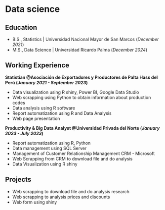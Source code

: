 # Data science

## Education
- B.S., Statistics | Universidad Nacional Mayor de San Marcos (_December 2021_)
- M.S., Data Science | Universidad Ricardo Palma (_December 2024_)

## Working Experience
**Statistian @Asociación de Exportadores y Productores de Palta Hass del Perú (_January 2021 - September 2023_)**
- Data visualization using R shiny, Power BI, Google Data Studio
- Web scrapping using Python to obtain information about production codes
- Data analysis using R software
- Report automatization using R and Data Analysis
- Web page presentation

**Productivity & Big Data Analyst @Universidad Privada del Norte (_January 2023 - July 2023_)**
- Report automatization using R, Python
- Data management using SQL Server
- Management of Customer Relationship Management CRM - Microsoft
- Web Scrapping from CRM to download file and do analysis
- Data Visualization using R shiny

## Projects
* Web scrapping to download file and do analysis research
* Web scrapping to analysis prices and discounts
* Web form using shiny

